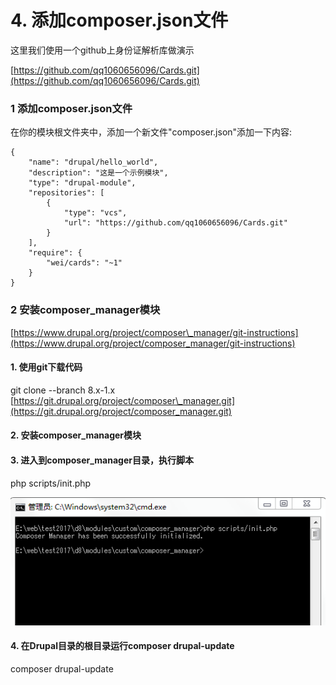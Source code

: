 # 4. 添加composer.json文件

这里我们使用一个github上身份证解析库做演示

[https://github.com/qq1060656096/Cards.git](https://github.com/qq1060656096/Cards.git)

### 1 添加composer.json文件

在你的模块根文件夹中，添加一个新文件"composer.json"添加一下内容:

```
{
    "name": "drupal/hello_world",
    "description": "这是一个示例模块",
    "type": "drupal-module",
    "repositories": [
        {
            "type": "vcs",
            "url": "https://github.com/qq1060656096/Cards.git"
        }
    ],
    "require": {
        "wei/cards": "~1"
    }
}
```

### 2 安装composer\_manager模块

[https://www.drupal.org/project/composer\_manager/git-instructions](https://www.drupal.org/project/composer_manager/git-instructions)

#### 1. 使用git下载代码

git clone --branch 8.x-1.x [https://git.drupal.org/project/composer\_manager.git](https://git.drupal.org/project/composer_manager.git)

#### 2. 安装composer\_manager模块

#### 3. 进入到composer\_manager目录，执行脚本

php scripts/init.php

![](/assets/8.png)



#### 4. 在Drupal目录的根目录运行composer drupal-update

composer drupal-update


